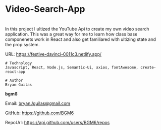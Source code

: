 # Video-Search-App

# 
In this project I ultized the YouTube Api to create my own video search application.
This was a great way for me to learn how class base componenets work in React and also get familiared with 
ultizing state and the prop system. 
    

URL: https://festive-davinci-0011c3.netlify.app/

    # Technology
    Javascript, React, Node.js, Semantic-Ui, axios, fontAwesome, create-react-app
    
    # Author 
    Bryan Guilas
    
**bgm6**
    
Email: bryanJguilas@gmail.com
    
GitHub: https://github.com/BGM6
    
RepoUrl: https://api.github.com/users/BGM6/repos

